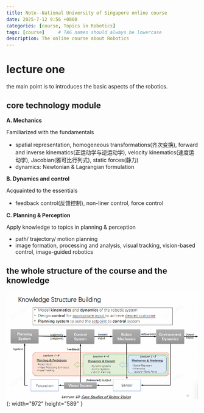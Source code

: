 ```yaml
---
title: Note--National University of Singapore online course
date: 2025-7-12 9:56 +0800
categories: [course, Topics in Robotics]
tags: [course]     # TAG names should always be lowercase
description: The online course about Robotics
---
```


# lecture one
the main point is to introduces the basic aspects of the robotics.
## core technology module
**A. Mechanics** 

Familiarized with the fundamentals

- spatial representation, homogeneous transformations(齐次变换), forward and inverse kinematics(正运动学与逆运动学), velocity kinematics(速度运动学), Jacobian(雅可比行列式), static forces(静力)
- dynamics: Newtonian & Lagrangian formulation

**B. Dynamics and control**

Acquainted to the essentials

- feedback control(反馈控制), non-liner control, force control


**C. Planning & Perception**

Apply knowledge to topics in planning & perception

- path/ trajectory/ motion planning
- image formation, processing and analysis, visual tracking, vision-based control, image-guided robotics
  
## the whole structure of the course and the knowledge
![Desktop View](assets/img/robotics1.png){: width="972" height="589" }
